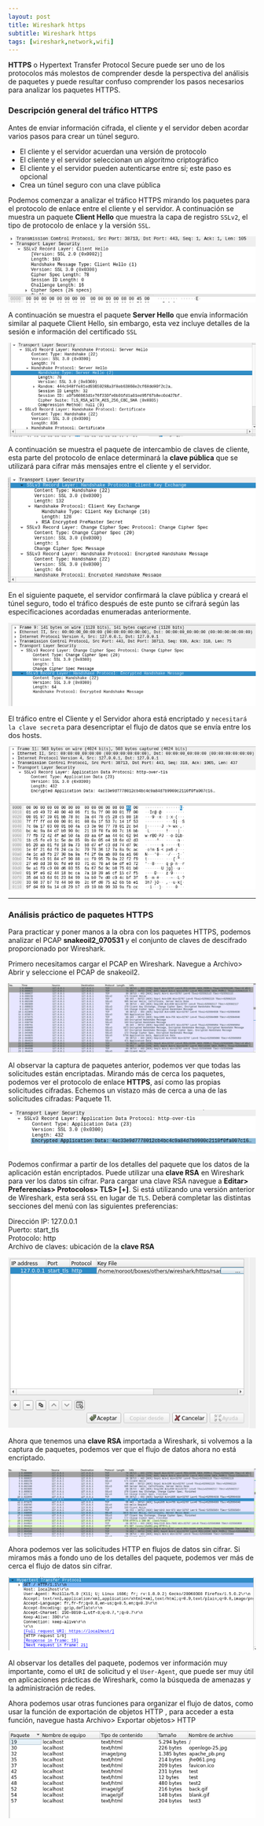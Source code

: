 ```yaml
---
layout: post
title: Wireshark https
subtitle: Wireshark https
tags: [wireshark,network,wifi]
---
```


**HTTPS** o Hypertext Transfer Protocol Secure puede ser uno de los protocolos más molestos de comprender desde la perspectiva del análisis de paquetes y puede resultar confuso comprender los pasos necesarios para analizar los paquetes HTTPS.


### Descripción general del tráfico HTTPS

Antes de enviar información cifrada, el cliente y el servidor deben acordar varios pasos para crear un túnel seguro.

- El cliente y el servidor acuerdan una versión de protocolo
- El cliente y el servidor seleccionan un algoritmo criptográfico
- El cliente y el servidor pueden autenticarse entre sí; este paso es opcional
- Crea un túnel seguro con una clave pública

Podemos comenzar a analizar el tráfico HTTPS mirando los paquetes para el protocolo de enlace entre el cliente y el servidor. A continuación se muestra un paquete **Client Hello** que muestra la capa de registro `SSLv2`, el tipo de protocolo de enlace y la versión `SSL`.

![1](../assets/imgs/wire/1.png)

A continuación se muestra el paquete **Server Hello** que envía información similar al paquete Client Hello, sin embargo, esta vez incluye detalles de la sesión e información del certificado `SSL`

![2](../assets/imgs/wire/2.png)

A continuación se muestra el paquete de intercambio de claves de cliente, esta parte del protocolo de enlace determinará la **clave pública** que se utilizará para cifrar más mensajes entre el cliente y el servidor.

![3](../assets/imgs/wire/3.png)

En el siguiente paquete, el servidor confirmará la clave pública y creará el túnel seguro, todo el tráfico después de este punto se cifrará según las especificaciones acordadas enumeradas anteriormente.

![4](../assets/imgs/wire/4.png)

El tráfico entre el Cliente y el Servidor ahora está encriptado y `necesitará la clave secreta` para desencriptar el flujo de datos que se envía entre los dos hosts.

![5](../assets/imgs/wire/5.png)

----

### Análisis práctico de paquetes HTTPS

Para practicar y poner manos a la obra con los paquetes HTTPS, podemos analizar el PCAP **snakeoil2_070531** y el conjunto de claves de descifrado proporcionado por Wireshark.

Primero necesitamos cargar el PCAP en Wireshark. Navegue a Archivo> Abrir y seleccione el PCAP de snakeoil2.

![6](../assets/imgs/wire/6.png)

Al observar la captura de paquetes anterior, podemos ver que todas las solicitudes están encriptadas. Mirando más de cerca los paquetes, podemos ver el protocolo de enlace **HTTPS**, así como las propias solicitudes cifradas. Echemos un vistazo más de cerca a una de las solicitudes cifradas: Paquete 11.

![7](../assets/imgs/wire/7.png)

Podemos confirmar a partir de los detalles del paquete que los datos de la aplicación están encriptados. Puede utilizar una **clave RSA** en Wireshark para ver los datos sin cifrar. Para cargar una clave RSA navegue a **Editar> Preferencias> Protocolos> TLS> [+]**. Si está utilizando una versión anterior de Wireshark, esta será `SSL` en lugar de `TLS`. Deberá completar las distintas secciones del menú con las siguientes preferencias:

Dirección IP: 127.0.0.1  
Puerto: start_tls  
Protocolo: http  
Archivo de claves: ubicación de la **clave RSA**

![8](../assets/imgs/wire/8.png)

Ahora que tenemos una **clave RSA** importada a Wireshark, si volvemos a la captura de paquetes, podemos ver que el flujo de datos ahora no está encriptado.

![9](../assets/imgs/wire/9.png)

Ahora podemos ver las solicitudes HTTP en flujos de datos sin cifrar. Si miramos más a fondo uno de los detalles del paquete, podemos ver más de cerca el flujo de datos sin cifrar. 

![10](../assets/imgs/wire/10.png)

Al observar los detalles del paquete, podemos ver información muy importante, como el `URI` de solicitud y el `User-Agent`, que puede ser muy útil en aplicaciones prácticas de Wireshark, como la búsqueda de amenazas y la administración de redes.

Ahora podemos usar otras funciones para organizar el flujo de datos, como usar la función de exportación de objetos HTTP , para acceder a esta función, navegue hasta Archivo> Exportar objetos> HTTP

![11](../assets/imgs/wire/11.png)

